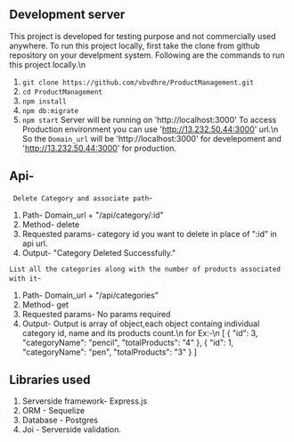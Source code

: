 
## Development server

This project is developed for testing purpose and not commercially used anywhere.
To run this project locally, first take the clone from github repository on your develpment system. Following are the commands to run this project locally.\n
1. `git clone https://github.com/vbvdhre/ProductManagement.git`
2. `cd ProductManagement`
3. `npm install`
4. `npm db:migrate`
5. `npm start`
Server will be running on 'http://localhost:3000'
To access Production environment you can use 'http://13.232.50.44:3000' url.\n
So the `Domain_url` will be 'http://localhost:3000' for develepoment and 'http://13.232.50.44:3000' for production.

## Api-
` Delete Category and associate path`-
1. Path-
Domain_url + "/api/category/:id"
2. Method-
delete
3. Requested params-
category id you want to delete in place of ":id" in api url.
4. Output-
"Category Deleted Successfully."

`List all the categories along with the number of products associated with it`-
1. Path-
Domain_url + "/api/categories"
2. Method-
get
3. Requested params-
No params required
4. Output-
Output is array of object,each object containg individual category id, name and its products count.\n
for Ex:-\n
[
    {
        "id": 3,
        "categoryName": "pencil",
        "totalProducts": "4"
    },
    {
        "id": 1,
        "categoryName": "pen",
        "totalProducts": "3"
    }
]


## Libraries used
1. Serverside framework- Express.js
2. ORM - Sequelize
3. Database - Postgres
4. Joi - Serverside validation.
